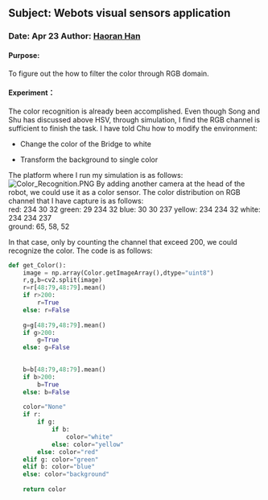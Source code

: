 ## Subject: Webots visual sensors application

### Date:  Apr 23   Author: <u>Haoran Han</u>

#### Purpose: 

To figure out the how to filter the color through RGB domain.

#### Experiment：

The color recognition is already been accomplished. Even though Song and Shu has discussed above HSV, through simulation, I find the RGB channel is sufficient to finish the task. I have told Chu how to modify the environment:

- Change the color of the Bridge to white

- Transform the background to single color

The platform where I run my simulation is as follows:
![Color_Recognition.PNG](https://images.zenhubusercontent.com/5e5e045cbf668358438d1902/6cc29084-925c-4287-8535-f51f43730138)
By adding another camera at the head of the robot, we could use it as a color sensor. The color distribution on RGB channel that I have capture is as follows:    
red: 234     30        32
green: 29       234      32
blue: 30       30        237
yellow: 234     234      32
white: 234     234      237     
ground: 65, 58, 52

In that case, only by counting the channel that exceed 200, we could recognize the color. The code is as follows:
```Python
def get_Color():
    image = np.array(Color.getImageArray(),dtype="uint8")
    r,g,b=cv2.split(image)
    r=r[48:79,48:79].mean()
    if r>200:
        r=True
    else: r=False
    
    g=g[48:79,48:79].mean()
    if g>200:
        g=True
    else: g=False

    
    b=b[48:79,48:79].mean()
    if b>200:
        b=True
    else: b=False
    
    color="None"
    if r:
        if g:
            if b:
                color="white"
            else: color="yellow"
        else: color="red"
    elif g: color="green"
    elif b: color="blue"
    else: color="background"
    
    return color
```